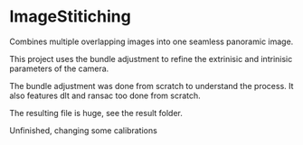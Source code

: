 # ImageStitiching
Combines multiple overlapping images into one seamless panoramic image.

This project uses the bundle adjustment to refine the extrinisic and intrinisic parameters 
of the camera. 

The bundle adjustment was done from scratch to understand the process. 
It also features dlt and ransac too done from scratch. 

The resulting file is huge, see the result folder.

Unfinished, changing some calibrations
